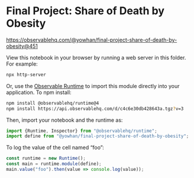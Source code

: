 # Final Project: Share of Death by Obesity

https://observablehq.com/@yowhan/final-project-share-of-death-by-obesity@451

View this notebook in your browser by running a web server in this folder. For
example:

~~~sh
npx http-server
~~~

Or, use the [Observable Runtime](https://github.com/observablehq/runtime) to
import this module directly into your application. To npm install:

~~~sh
npm install @observablehq/runtime@4
npm install https://api.observablehq.com/d/c4c6e30db428643a.tgz?v=3
~~~

Then, import your notebook and the runtime as:

~~~js
import {Runtime, Inspector} from "@observablehq/runtime";
import define from "@yowhan/final-project-share-of-death-by-obesity";
~~~

To log the value of the cell named “foo”:

~~~js
const runtime = new Runtime();
const main = runtime.module(define);
main.value("foo").then(value => console.log(value));
~~~
